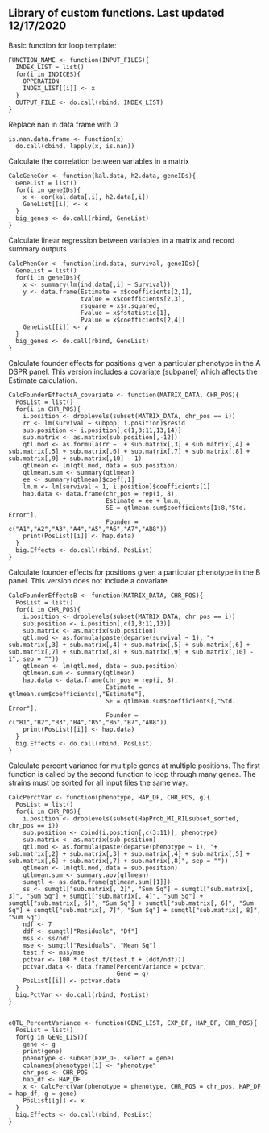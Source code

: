 ## Library of custom functions. Last updated 12/17/2020

Basic function for loop template:
```
FUNCTION_NAME <- function(INPUT_FILES){
  INDEX_LIST = list()
  for(i in INDICES){
    OPPERATION
    INDEX_LIST[[i]] <- x
  }
  OUTPUT_FILE <- do.call(rbind, INDEX_LIST)
}
```


Replace nan in data frame with 0
```
is.nan.data.frame <- function(x)
  do.call(cbind, lapply(x, is.nan))
```


Calculate the correlation between variables in a matrix
```
CalcGeneCor <- function(kal.data, h2.data, geneIDs){
  GeneList = list()
  for(i in geneIDs){
    x <- cor(kal.data[,i], h2.data[,i])
    GeneList[[i]] <- x
  }
  big_genes <- do.call(rbind, GeneList)
}
```


Calculate linear regression between variables in a matrix and record summary outputs
```
CalcPhenCor <- function(ind.data, survival, geneIDs){
  GeneList = list()
  for(i in geneIDs){
    x <- summary(lm(ind.data[,i] ~ Survival))
    y <- data.frame(Estimate = x$coefficients[2,1],
                    tvalue = x$coefficients[2,3],
                    rsquare = x$r.squared,
                    Fvalue = x$fstatistic[1],
                    Pvalue = x$coefficients[2,4])
    GeneList[[i]] <- y
  }
  big_genes <- do.call(rbind, GeneList)
}
```


Calculate founder effects for positions given a particular phenotype in the A DSPR panel.
This version includes a covariate (subpanel) which affects the Estimate calculation.
```
CalcFounderEffectsA_covariate <- function(MATRIX_DATA, CHR_POS){
  PosList = list()
  for(i in CHR_POS){
    i.position <- droplevels(subset(MATRIX_DATA, chr_pos == i))
    rr <- lm(survival ~ subpop, i.position)$resid
    sub.position <- i.position[,c(1,3:11,13,14)]
    sub.matrix <- as.matrix(sub.position[,-12])
    qtl.mod <- as.formula(rr ~  + sub.matrix[,3] + sub.matrix[,4] + sub.matrix[,5] + sub.matrix[,6] + sub.matrix[,7] + sub.matrix[,8] + sub.matrix[,9] + sub.matrix[,10] - 1)
    qtlmean <- lm(qtl.mod, data = sub.position)
    qtlmean.sum <- summary(qtlmean)
    ee <- summary(qtlmean)$coef[,1]
    lm.m <- lm(survival ~ 1, i.position)$coefficients[1]
    hap.data <- data.frame(chr_pos = rep(i, 8),
                           Estimate = ee + lm.m,
                           SE = qtlmean.sum$coefficients[1:8,"Std. Error"],
                           Founder = c("A1","A2","A3","A4","A5","A6","A7","AB8"))
    print(PosList[[i]] <- hap.data)
  }
  big.Effects <- do.call(rbind, PosList)
}
```


Calculate founder effects for positions given a particular phenotype in the B panel.
This version does not include a covariate.
```
CalcFounderEffectsB <- function(MATRIX_DATA, CHR_POS){
  PosList = list()
  for(i in CHR_POS){
    i.position <- droplevels(subset(MATRIX_DATA, chr_pos == i))
    sub.position <- i.position[,c(1,3:11,13)]
    sub.matrix <- as.matrix(sub.position)
    qtl.mod <- as.formula(paste(deparse(survival ~ 1), "+ sub.matrix[,3] + sub.matrix[,4] + sub.matrix[,5] + sub.matrix[,6] + sub.matrix[,7] + sub.matrix[,8] + sub.matrix[,9] + sub.matrix[,10] - 1", sep = ""))
    qtlmean <- lm(qtl.mod, data = sub.position)
    qtlmean.sum <- summary(qtlmean)
    hap.data <- data.frame(chr_pos = rep(i, 8),
                           Estimate = qtlmean.sum$coefficients[,"Estimate"],
                           SE = qtlmean.sum$coefficients[,"Std. Error"],
                           Founder = c("B1","B2","B3","B4","B5","B6","B7","AB8"))
    print(PosList[[i]] <- hap.data)
  }
  big.Effects <- do.call(rbind, PosList)
}
```


Calculate percent variance for multiple genes at multiple positions.
The first function is called by the second function to loop through many genes.
The strains must be sorted for all input files the same way.
```
CalcPerctVar <- function(phenotype, HAP_DF, CHR_POS, g){
  PosList = list()
  for(i in CHR_POS){
    i.position <- droplevels(subset(HapProb_MI_RILsubset_sorted, chr_pos == i))
    sub.position <- cbind(i.position[,c(3:11)], phenotype)
    sub.matrix <- as.matrix(sub.position)
    qtl.mod <- as.formula(paste(deparse(phenotype ~ 1), "+ sub.matrix[,2] + sub.matrix[,3] + sub.matrix[,4] + sub.matrix[,5] + sub.matrix[,6] + sub.matrix[,7] + sub.matrix[,8]", sep = ""))
    qtlmean <- lm(qtl.mod, data = sub.position)
    qtlmean.sum <- summary.aov(qtlmean)
    sumqtl <- as.data.frame(qtlmean.sum[[1]])
    ss <- sumqtl["sub.matrix[, 2]", "Sum Sq"] + sumqtl["sub.matrix[, 3]", "Sum Sq"] + sumqtl["sub.matrix[, 4]", "Sum Sq"] + sumqtl["sub.matrix[, 5]", "Sum Sq"] + sumqtl["sub.matrix[, 6]", "Sum Sq"] + sumqtl["sub.matrix[, 7]", "Sum Sq"] + sumqtl["sub.matrix[, 8]", "Sum Sq"]
    ndf <- 7
    ddf <- sumqtl["Residuals", "Df"]
    mss <- ss/ndf
    mse <- sumqtl["Residuals", "Mean Sq"]
    test.f <- mss/mse
    pctvar <- 100 * (test.f/(test.f + (ddf/ndf)))
    pctvar.data <- data.frame(PercentVariance = pctvar,
                              Gene = g)
    PosList[[i]] <- pctvar.data
  }
  big.PctVar <- do.call(rbind, PosList)
}


eQTL_PercentVariance <- function(GENE_LIST, EXP_DF, HAP_DF, CHR_POS){
  PosList = list()
  for(g in GENE_LIST){
    gene <- g
    print(gene)
    phenotype <- subset(EXP_DF, select = gene)
    colnames(phenotype)[1] <- "phenotype"
    chr_pos <- CHR_POS
    hap_df <- HAP_DF
    x <- CalcPerctVar(phenotype = phenotype, CHR_POS = chr_pos, HAP_DF = hap_df, g = gene)
    PosList[[g]] <- x
  }
  big.Effects <- do.call(rbind, PosList)
}
```
